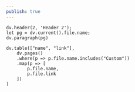 ```yaml
---
publish: true
---
```

```dataviewjs
dv.header(2, 'Header 2');
let pg = dv.current().file.name;
dv.paragraph(pg)
```

```dataviewjs
dv.table(["name", "link"],
	dv.pages()
	.where(p => p.file.name.includes("Custom"))
	.map(p => [
 		p.file.name,
 		p.file.link
	])
)
```

